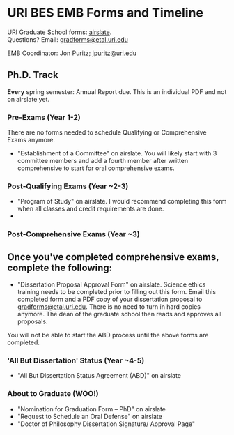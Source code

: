 # URI BES EMB Forms and Timeline

URI Graduate School forms: [airslate](https://web.uri.edu/graduate-school/forms/).  
Questions? Email: gradforms@etal.uri.edu

EMB Coordinator: Jon Puritz; jpuritz@uri.edu

## Ph.D. Track

**Every** spring semester: Annual Report due. This is an individual PDF and not on airslate yet.

### Pre-Exams (Year 1-2)

There are no forms needed to schedule Qualifying or Comprehensive Exams anymore.

- "Establishment of a Committee" on airslate. You will likely start with 3 committee members and add a fourth member after written comprehensive to start for oral comprehensive exams.

### Post-Qualifying Exams (Year ~2-3)

- "Program of Study" on airslate. I would recommend completing this form when all classes and credit requirements are done.  
-

### Post-Comprehensive Exams (Year ~3)

Once you've completed comprehensive exams, complete the following:  
-
- "Dissertation Proposal Approval Form" on airslate. Science ethics training needs to be completed prior to filling out this form. Email this completed form and a PDF copy of your dissertation proposal to gradforms@etal.uri.edu. There is no need to turn in hard copies anymore. The dean of the graduate school then reads and approves all proposals.

You will not be able to start the ABD process until the above forms are completed.

### 'All But Dissertation' Status (Year ~4-5)

- "All But Dissertation Status Agreement (ABD)" on airslate

### About to Graduate (WOO!)

- "Nomination for Graduation Form – PhD" on airslate  
- "Request to Schedule an Oral Defense" on airslate   
- "Doctor of Philosophy Dissertation Signature/ Approval Page"
